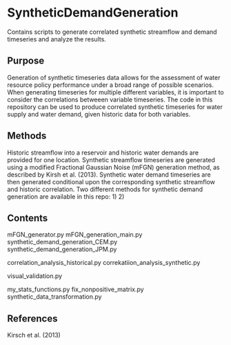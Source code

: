 # SyntheticDemandGeneration
Contains scripts to generate correlated synthetic streamflow and demand timeseries and analyze the results. 

## Purpose
Generation of synthetic timeseries data allows for the assessment of water resource policy performance under a broad range of possible scenarios. When generating timeseries for multiple different variables, it is important to consider the correlations betweeen variable timeseries. The code in this repository can be used to produce correlated synthetic timeseries for water supply and water demand, given historic data for both variables. 

## Methods
Historic streamflow into a reservoir and historic water demands are provided for one location. 
Synthetic streamflow timeseries are generated using a modified Fractional Gaussian Noise (mFGN) generation method, as described by Kirsh et al. (2013).
Synthetic water demand timeseries are then generated conditional upon the corresponding synthetic streamflow and historic correlation. Two different methods for synthetic demand generation are available in this repo:
1)
2) 

## Contents
mFGN_generator.py
mFGN_generation_main.py
synthetic_demand_generation_CEM.py
synthetic_demand_generation_JPM.py

correlation_analysis_historical.py
correkatiion_analysis_synthetic.py

visual_validation.py

my_stats_functions.py
fix_nonpositive_matrix.py
synthetic_data_transformation.py

## References
Kirsch et al. (2013)
